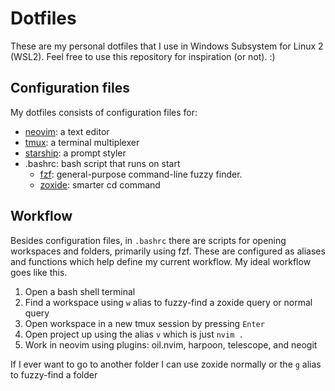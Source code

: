 # Dotfiles

These are my personal dotfiles that I use in Windows Subsystem for Linux 2 (WSL2). Feel free to use this repository for inspiration (or not). :)

## Configuration files

My dotfiles consists of configuration files for:
- [neovim](https://github.com/neovim/neovim): a text editor
- [tmux](https://github.com/tmux/tmux): a terminal multiplexer
- [starship](https://github.com/starship/starship): a prompt styler
- .bashrc: bash script that runs on start
  - [fzf](https://github.com/junegunn/fzf): general-purpose command-line fuzzy finder.
  - [zoxide](https://github.com/ajeetdsouza/zoxide): smarter cd command

## Workflow

Besides configuration files, in `.bashrc` there are scripts for opening workspaces and folders, primarily using fzf.
These are configured as aliases and functions which help define my current workflow. My ideal workflow goes like this.

1. Open a bash shell terminal
2. Find a workspace using `w` alias to fuzzy-find a zoxide query or normal query
3. Open workspace in a new tmux session by pressing `Enter`
4. Open project up using the alias `v` which is just `nvim .`
5. Work in neovim using plugins: oil.nvim, harpoon, telescope, and neogit

If I ever want to go to another folder I can use zoxide normally or the `g` alias to fuzzy-find a folder
